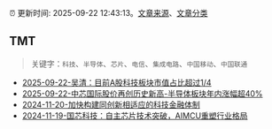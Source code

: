 :alarm_clock: 更新时间: 2025-09-22 12:43:13。[文章来源](/README.md)、[文章分类](/TAGS.md)

## TMT


> 关键字：`科技`、`半导体`、`芯片`、`电信`、`集成电路`、`中国移动`、`中国联通`



- [2025-09-22-吴清：目前A股科技板块市值占比超过1/4](https://www.cls.cn/detail/2151967) 
- [2025-09-22-中芯国际股价再创历史新高-半导体板块年内涨幅超40%](https://www.cls.cn/detail/2151792) 
- [2024-11-20-加快构建同创新相适应的科技金融体制](https://xueqiu.com/9193403816/313561745) 
- [2024-11-19-国芯科技：自主芯片技术突破，AIMCU重塑行业格局](https://xueqiu.com/8151841495/313402043) 
